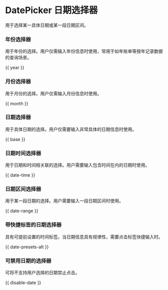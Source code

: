 # DatePicker 日期选择器

用于选择某一具体日期或某一段日期区间。

### 年份选择器

用于年份的选择。用户仅需输入年份信息时使用，常用于如年账单等按年记录数据的查询场景。

{{ year }}

### 月份选择器

用于月份的选择。用户仅需输入月份信息时使用。

{{ month }}

### 日期选择器

用于具体日期的选择。用户仅需要输入非常具体的日期信息时使用。

{{ base }}
### 日期时间选择器

用于日期和时间相关联的选择。用户需要输入包含时间在内的日期时使用。

{{ date-time }}

<!-- ### 年份区间选择器

定义：用于某一段年份的选择。

使用场景：用户需要输入一段年份区间时使用。

{{ year-range }} -->

<!-- ### 月份区间选择器

定义：用于某一段月份的选择。

使用场景：用户需要输入一段月份区间时使用。

{{ month-range }} -->

### 日期区间选择器

用于某一段日期的选择。用户需要输入一段日期区间时使用。

{{ date-range }}

### 带快捷标签的日期选择器

具有可提前设置的时间标签。当日期信息具有规律性，需要点击标签快捷输入时。

{{ date-presets-alt }}

### 可禁用日期的选择器

可将不支持用户选择的日期禁止点击。

{{ disable-date }}
